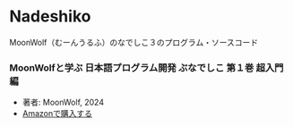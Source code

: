 # Nadeshiko
MoonWolf（むーんうるふ）のなでしこ３のプログラム・ソースコード

### MoonWolfと学ぶ 日本語プログラム開発 ぶなでしこ 第１巻 超入門編
- 著者: MoonWolf, 2024
- [Amazonで購入する](https://www.amazon.co.jp/dp/B0D94XTRRV)
